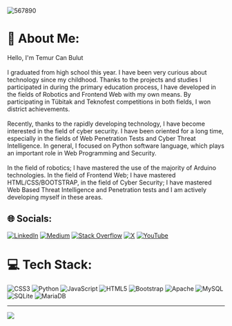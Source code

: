 ![567890](https://github.com/T3mr/T3mr/assets/175037316/3cd53fe4-614c-4773-a9b8-3b139d4cbc52)

# 💫 About Me:
Hello, I'm Temur Can Bulut<br><br>I graduated from high school this year. I have been very curious about technology since my childhood. Thanks to the projects and studies I participated in during the primary education process, I have developed in the fields of Robotics and Frontend Web with my own means. By participating in Tübitak and Teknofest competitions in both fields, I won district achievements. <br><br>Recently, thanks to the rapidly developing technology, I have become interested in the field of cyber security. I have been oriented for a long time, especially in the fields of Web Penetration Tests and Cyber Threat Intelligence. In general, I focused on Python software language, which plays an important role in Web Programming and Security.<br><br>In the field of robotics; I have mastered the use of the majority of Arduino technologies. In the field of Frontend Web; I have mastered HTML/CSS/BOOTSTRAP, in the field of Cyber Security; I have mastered Web Based Threat Intelligence and Penetration tests and I am actively developing myself in these areas. 


## 🌐 Socials:
[![LinkedIn](https://img.shields.io/badge/LinkedIn-%230077B5.svg?logo=linkedin&logoColor=white)](https://linkedin.com/in/https://www.linkedin.com/in/tcanbulut/) [![Medium](https://img.shields.io/badge/Medium-12100E?logo=medium&logoColor=white)](https://medium.com/@https://temurcanbulut.medium.com/) [![Stack Overflow](https://img.shields.io/badge/-Stackoverflow-FE7A16?logo=stack-overflow&logoColor=white)](https://stackoverflow.com/users/https://stackoverflow.com/users/26116862/temur-can-bulut?tab=profile) [![X](https://img.shields.io/badge/X-black.svg?logo=X&logoColor=white)](https://x.com/https://x.com/t3mr_tr) [![YouTube](https://img.shields.io/badge/YouTube-%23FF0000.svg?logo=YouTube&logoColor=white)](https://youtube.com/@https://www.youtube.com/channel/UC_KyvuYaefUyGhG7jA-Bzpw) 

# 💻 Tech Stack:
![CSS3](https://img.shields.io/badge/css3-%231572B6.svg?style=for-the-badge&logo=css3&logoColor=white) ![Python](https://img.shields.io/badge/python-3670A0?style=for-the-badge&logo=python&logoColor=ffdd54) ![JavaScript](https://img.shields.io/badge/javascript-%23323330.svg?style=for-the-badge&logo=javascript&logoColor=%23F7DF1E) ![HTML5](https://img.shields.io/badge/html5-%23E34F26.svg?style=for-the-badge&logo=html5&logoColor=white) ![Bootstrap](https://img.shields.io/badge/bootstrap-%238511FA.svg?style=for-the-badge&logo=bootstrap&logoColor=white) ![Apache](https://img.shields.io/badge/apache-%23D42029.svg?style=for-the-badge&logo=apache&logoColor=white) ![MySQL](https://img.shields.io/badge/mysql-4479A1.svg?style=for-the-badge&logo=mysql&logoColor=white) ![SQLite](https://img.shields.io/badge/sqlite-%2307405e.svg?style=for-the-badge&logo=sqlite&logoColor=white) ![MariaDB](https://img.shields.io/badge/MariaDB-003545?style=for-the-badge&logo=mariadb&logoColor=white)

---
[![](https://visitcount.itsvg.in/api?id=T3mr&icon=0&color=0)](https://visitcount.itsvg.in)

<!-- Proudly created with GPRM ( https://gprm.itsvg.in ) -->
